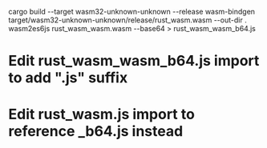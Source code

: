 cargo build --target wasm32-unknown-unknown --release
wasm-bindgen target/wasm32-unknown-unknown/release/rust_wasm.wasm --out-dir .
wasm2es6js rust_wasm_wasm.wasm --base64 > rust_wasm_wasm_b64.js
# Edit rust_wasm_wasm_b64.js import to add ".js" suffix
# Edit rust_wasm.js import to reference _b64.js instead